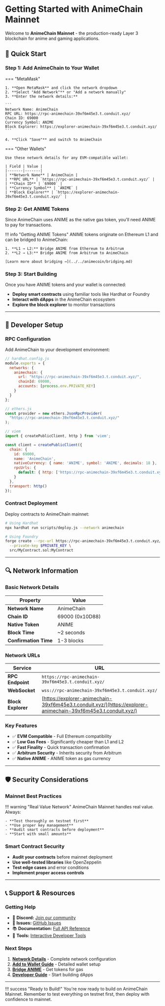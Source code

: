 # Getting Started with AnimeChain Mainnet

Welcome to **AnimeChain Mainnet** - the production-ready Layer 3 blockchain for anime and gaming applications.

## 🚀 Quick Start

### Step 1: Add AnimeChain to Your Wallet

=== "MetaMask"

    1. **Open MetaMask** and click the network dropdown
    2. **Select "Add Network"** or "Add a network manually"
    3. **Enter the network details:**
    
    ```
    Network Name: AnimeChain
    RPC URL: https://rpc-animechain-39xf6m45e3.t.conduit.xyz/
    Chain ID: 69000
    Currency Symbol: ANIME
    Block Explorer: https://explorer-animechain-39xf6m45e3.t.conduit.xyz/
    ```
    
    4. **Click "Save"** and switch to AnimeChain

=== "Other Wallets"

    Use these network details for any EVM-compatible wallet:
    
    | Field | Value |
    |-------|-------|
    | **Network Name** | AnimeChain |
    | **RPC URL** | `https://rpc-animechain-39xf6m45e3.t.conduit.xyz/` |
    | **Chain ID** | `69000` |
    | **Currency Symbol** | `ANIME` |
    | **Block Explorer** | `https://explorer-animechain-39xf6m45e3.t.conduit.xyz/` |

### Step 2: Get ANIME Tokens

Since AnimeChain uses ANIME as the native gas token, you'll need ANIME to pay for transactions.

!!! info "Getting ANIME Tokens"
    ANIME tokens originate on Ethereum L1 and can be bridged to AnimeChain:
    
    1. **L1 → L2:** Bridge ANIME from Ethereum to Arbitrum
    2. **L2 → L3:** Bridge ANIME from Arbitrum to AnimeChain
    
    [Learn more about bridging →](../../animecoin/bridging.md)

### Step 3: Start Building

Once you have ANIME tokens and your wallet is connected:

- **Deploy smart contracts** using familiar tools like Hardhat or Foundry
- **Interact with dApps** in the AnimeChain ecosystem
- **Explore the block explorer** to monitor transactions

---

## 🔧 Developer Setup

### RPC Configuration

Add AnimeChain to your development environment:

```javascript
// hardhat.config.js
module.exports = {
  networks: {
    animechain: {
      url: "https://rpc-animechain-39xf6m45e3.t.conduit.xyz/",
      chainId: 69000,
      accounts: [process.env.PRIVATE_KEY]
    }
  }
};
```

```javascript
// ethers.js
const provider = new ethers.JsonRpcProvider(
  "https://rpc-animechain-39xf6m45e3.t.conduit.xyz/"
);
```

```javascript
// viem
import { createPublicClient, http } from 'viem';

const client = createPublicClient({
  chain: {
    id: 69000,
    name: 'AnimeChain',
    nativeCurrency: { name: 'ANIME', symbol: 'ANIME', decimals: 18 },
    rpcUrls: {
      default: { http: ['https://rpc-animechain-39xf6m45e3.t.conduit.xyz/'] }
    }
  },
  transport: http()
});
```

### Contract Deployment

Deploy contracts to AnimeChain mainnet:

```bash
# Using Hardhat
npx hardhat run scripts/deploy.js --network animechain

# Using Foundry
forge create --rpc-url https://rpc-animechain-39xf6m45e3.t.conduit.xyz/ \
  --private-key $PRIVATE_KEY \
  src/MyContract.sol:MyContract
```

---

## 🔍 Network Information

### Basic Network Details

| Property | Value |
|----------|--------|
| **Network Name** | AnimeChain |
| **Chain ID** | 69000 (0x10D88) |
| **Native Token** | ANIME |
| **Block Time** | ~2 seconds |
| **Confirmation Time** | 1-3 blocks |

### Network URLs

| Service | URL |
|---------|-----|
| **RPC Endpoint** | `https://rpc-animechain-39xf6m45e3.t.conduit.xyz/` |
| **WebSocket** | `wss://rpc-animechain-39xf6m45e3.t.conduit.xyz/` |
| **Block Explorer** | [https://explorer-animechain-39xf6m45e3.t.conduit.xyz/](https://explorer-animechain-39xf6m45e3.t.conduit.xyz/) |

### Key Features

- ✅ **EVM Compatible** - Full Ethereum compatibility
- ✅ **Low Gas Fees** - Significantly cheaper than L1 and L2
- ✅ **Fast Finality** - Quick transaction confirmation
- ✅ **Arbitrum Security** - Inherits security from Arbitrum
- ✅ **Native ANIME** - ANIME token as gas currency

---

## 🛡️ Security Considerations

### Mainnet Best Practices

!!! warning "Real Value Network"
    AnimeChain Mainnet handles real value. Always:
    
    - **Test thoroughly on testnet first**
    - **Use proper key management**
    - **Audit smart contracts before deployment**
    - **Start with small amounts**

### Smart Contract Security

- **Audit your contracts** before mainnet deployment
- **Use well-tested libraries** like OpenZeppelin
- **Test edge cases** and error conditions
- **Implement proper access controls**

---

## 📞 Support & Resources

### Getting Help

- 💬 **Discord:** [Join our community](https://discord.gg/animechain)
- 🐛 **Issues:** [GitHub Issues](https://github.com/AnimeChain/AnimeChainDev/issues)
- 📚 **Documentation:** [Full API Reference](../../developers/rpc-api.md)
- 🔧 **Tools:** [Interactive Developer Tools](../../app.md)

### Next Steps

1. **[Network Details](network-details.md)** - Complete network configuration
2. **[Add to Wallet Guide](add-to-wallet.md)** - Detailed wallet setup
3. **[Bridge ANIME](../../animecoin/bridging.md)** - Get tokens for gas
4. **[Developer Guide](../../developers/index.md)** - Start building dApps

---

!!! success "Ready to Build!"
    You're now ready to build on AnimeChain Mainnet. Remember to test everything on testnet first, then deploy with confidence to mainnet. 